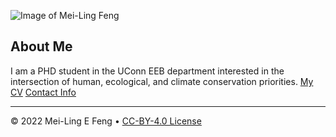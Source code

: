 <!--
  <<< Author notes: Header of the course >>>
  Include a 1280×640 image, course title in sentence case, and a concise description in emphasis.
  In your repository settings: enable template repository, add your 1280×640 social image, auto delete head branches.
  Add your open source license, GitHub uses Creative Commons Attribution 4.0 International.
-->

![Image of Mei-Ling Feng](images/headshot.jpeg
"Mei-Ling Feng, profile photo. Has short dark brown hair, Chinese-White in ethnicity, mid-twenties, uses she/they pronouns. Standing in front of a waterfall in New Hampshire, USA.")
## About Me
I am a PHD student in the UConn EEB department
interested in the intersection of human, ecological, and climate conservation priorities.
[My CV](PDFs/Feng_CV_2022.pdf)
[Contact Info](contact-info.html)



<!--
  <<< Author notes: Footer >>>
  Add a link to get support, GitHub status page, code of conduct, license link.
-->

---

&copy; 2022 Mei-Ling E Feng &bull; [CC-BY-4.0 License](https://creativecommons.org/licenses/by/4.0/legalcode)
